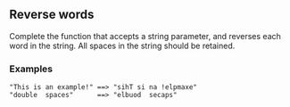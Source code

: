## Reverse words

Complete the function that accepts a string parameter, and reverses each word in the string. All spaces in the string should be retained.

### Examples

```
"This is an example!" ==> "sihT si na !elpmaxe"
"double  spaces"      ==> "elbuod  secaps"
```
